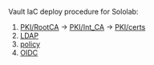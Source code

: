 Vault IaC deploy procedure for Sololab:
1. [PKI/RootCA](./PKI/RootCA/) -> [PKI/Int_CA](./PKI/Int_CA/) -> [PKI/certs](./PKI/certs/)
2. [LDAP](./LDAP/)
3. [policy](./policy/)
4. [OIDC](./OIDC/)